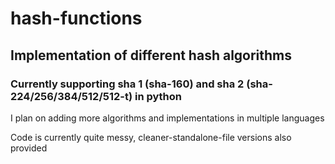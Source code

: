 # hash-functions
 
## Implementation of different hash algorithms
### Currently supporting sha 1 (sha-160) and sha 2 (sha-224/256/384/512/512-t) in python

I plan on adding more algorithms and implementations in multiple languages

Code is currently quite messy, cleaner-standalone-file versions also provided